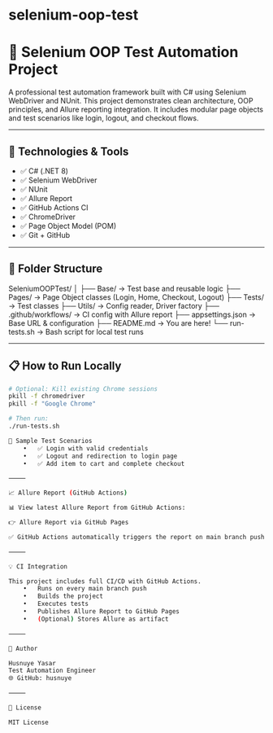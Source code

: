 # selenium-oop-test
# 🧪 Selenium OOP Test Automation Project

A professional test automation framework built with C# using Selenium WebDriver and NUnit. This project demonstrates clean architecture, OOP principles, and Allure reporting integration. It includes modular page objects and test scenarios like login, logout, and checkout flows.

---

## 🚀 Technologies & Tools

- ✅ C# (.NET 8)
- ✅ Selenium WebDriver
- ✅ NUnit
- ✅ Allure Report
- ✅ GitHub Actions CI
- ✅ ChromeDriver
- ✅ Page Object Model (POM)
- ✅ Git + GitHub

---

## 🧩 Folder Structure
SeleniumOOPTest/
│
├── Base/                  → Test base and reusable logic
├── Pages/                 → Page Object classes (Login, Home, Checkout, Logout)
├── Tests/                 → Test classes
├── Utils/                 → Config reader, Driver factory
├── .github/workflows/     → CI config with Allure report
├── appsettings.json       → Base URL & configuration
├── README.md              → You are here!
└── run-tests.sh           → Bash script for local test runs

---

## 📋 How to Run Locally

```bash
# Optional: Kill existing Chrome sessions
pkill -f chromedriver
pkill -f "Google Chrome"

# Then run:
./run-tests.sh

🧪 Sample Test Scenarios
	•	✅ Login with valid credentials
	•	✅ Logout and redirection to login page
	•	✅ Add item to cart and complete checkout

⸻

📈 Allure Report (GitHub Actions)

📊 View latest Allure Report from GitHub Actions:

👉 Allure Report via GitHub Pages

✅ GitHub Actions automatically triggers the report on main branch push.

⸻

💡 CI Integration

This project includes full CI/CD with GitHub Actions.
	•	Runs on every main branch push
	•	Builds the project
	•	Executes tests
	•	Publishes Allure Report to GitHub Pages
	•	(Optional) Stores Allure as artifact

⸻

👤 Author

Husnuye Yasar
Test Automation Engineer
🌐 GitHub: husnuye

⸻

📄 License

MIT License
